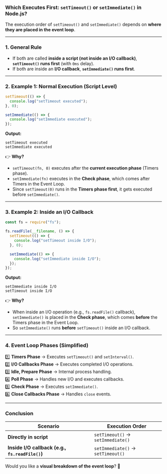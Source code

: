 ### **Which Executes First: `setTimeout()` or `setImmediate()` in Node.js?**  

The execution order of `setTimeout()` and `setImmediate()` depends on **where they are placed in the event loop**.  

---

### **1. General Rule**  
- If both are called **inside a script (not inside an I/O callback)**, **`setTimeout()` runs first** (with `0ms` delay).  
- If both are inside an **I/O callback**, **`setImmediate()` runs first**.  

---

### **2. Example 1: Normal Execution (Script Level)**
```js
setTimeout(() => {
  console.log("setTimeout executed");
}, 0);

setImmediate(() => {
  console.log("setImmediate executed");
});
```
**Output:**
```
setTimeout executed
setImmediate executed
```
👉 **Why?**  
- `setTimeout(fn, 0)` executes after the **current execution phase** (Timers phase).  
- `setImmediate(fn)` executes in the **Check phase**, which comes after Timers in the Event Loop.  
- Since `setTimeout(0)` runs in the **Timers phase first**, it gets executed before `setImmediate()`.

---

### **3. Example 2: Inside an I/O Callback**
```js
const fs = require("fs");

fs.readFile(__filename, () => {
  setTimeout(() => {
    console.log("setTimeout inside I/O");
  }, 0);

  setImmediate(() => {
    console.log("setImmediate inside I/O");
  });
});
```
**Output:**
```
setImmediate inside I/O
setTimeout inside I/O
```
👉 **Why?**  
- When inside an I/O operation (e.g., `fs.readFile()` callback), `setImmediate()` is placed in the **Check phase**, which comes **before** the Timers phase in the Event Loop.  
- So `setImmediate()` runs **before** `setTimeout()` inside an I/O callback.

---

### **4. Event Loop Phases (Simplified)**
1️⃣ **Timers Phase** → Executes `setTimeout()` and `setInterval()`.  
2️⃣ **I/O Callbacks Phase** → Executes completed I/O operations.  
3️⃣ **Idle, Prepare Phase** → Internal process handling.  
4️⃣ **Poll Phase** → Handles new I/O and executes callbacks.  
5️⃣ **Check Phase** → Executes `setImmediate()`.  
6️⃣ **Close Callbacks Phase** → Handles `close` events.  

---

### **Conclusion**
| Scenario | Execution Order |
|----------|----------------|
| **Directly in script** | `setTimeout()` → `setImmediate()` |
| **Inside I/O callback (e.g., `fs.readFile()`)** | `setImmediate()` → `setTimeout()` |

Would you like a **visual breakdown of the event loop**? 🚀